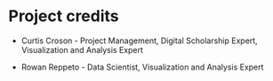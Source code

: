 # Project credits

* Curtis Croson - Project Management, Digital Scholarship Expert, Visualization and Analysis Expert

* Rowan Reppeto - Data Scientist, Visualization and Analysis Expert
